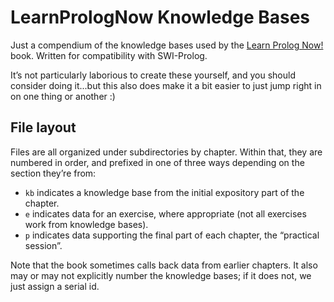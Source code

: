 # LearnPrologNow Knowledge Bases

Just a compendium of the knowledge bases used by the [Learn Prolog Now!](http://www.learnprolognow.org/) book. Written for compatibility with SWI-Prolog.

It’s not particularly laborious to create these yourself, and you should consider doing it...but this also does make it a bit easier to just jump right in on one thing or another :)

## File layout
Files are all organized under subdirectories by chapter. Within that, they are numbered in order, and prefixed in one of three ways depending on the section they’re from:

* `kb` indicates a knowledge base from the initial expository part of the chapter.
* `e` indicates data for an exercise, where appropriate (not all exercises work from knowledge bases).
* `p` indicates data supporting the final part of each chapter, the “practical session”.

Note that the book sometimes calls back data from earlier chapters. It also may or may not explicitly number the knowledge bases; if it does not, we just assign a serial id.

